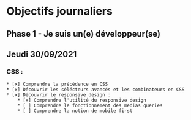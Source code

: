 # Objectifs journaliers

## Phase 1 - Je suis un(e) développeur(se)

## Jeudi 30/09/2021

### CSS : 
    * [x] Comprendre la précédence en CSS
    * [x] Découvrir les sélécteurs avancés et les combinateurs en CSS
    * [x] Découvrir le responsive design :
        * [x] Comprendre l'utilité du responsive design
        * [ ] Comprendre le fonctionnement des medias queries
        * [ ] Comprendre la notion de mobile first





